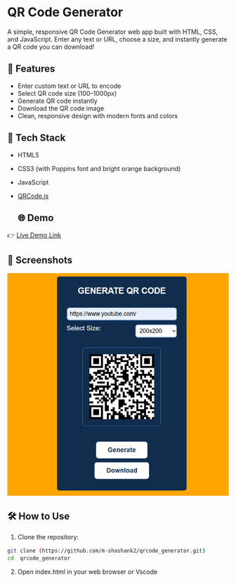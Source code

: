 # QR Code Generator

A simple, responsive QR Code Generator web app built with HTML, CSS, and JavaScript. Enter any text or URL, choose a size, and instantly generate a QR code you can download!

## 🚀 Features

- Enter custom text or URL to encode
- Select QR code size (100–1000px)
- Generate QR code instantly
- Download the QR code image
- Clean, responsive design with modern fonts and colors

## 🎨 Tech Stack

- HTML5
- CSS3 (with Poppins font and bright orange background)
- JavaScript
- [QRCode.js](https://github.com/davidshimjs/qrcodejs)

  ## 🌐 Demo

👉 [Live Demo Link](https://github.com/m-shashank2/qrcode_generator/raw/main/qrcode.png?raw=true)

## 📸 Screenshots

![QR Code Generator Screenshot](https://github.com/m-shashank2/qrcode_generator/blob/main/qrcode.png?raw=true)
## 🛠️ How to Use

1. Clone the repository:
```bash
git clone (https://github.com/m-shashank2/qrcode_generator.git)
cd  qrcode_generator
```
2. Open index.html in your web browser or Vscode 
